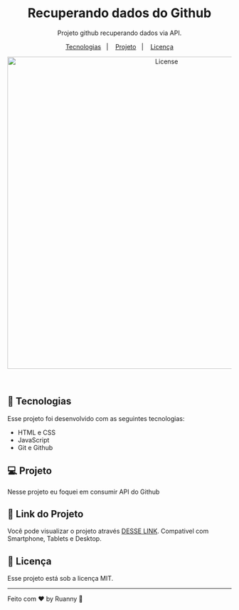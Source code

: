<h1 align="center">Recuperando dados do Github</h1>

<p align="center">
Projeto github recuperando dados via API.
</p>

<p align="center">
  <a href="#-tecnologias">Tecnologias</a>&nbsp;&nbsp;&nbsp;|&nbsp;&nbsp;&nbsp;
  <a href="#-projeto">Projeto</a>&nbsp;&nbsp;&nbsp;|&nbsp;&nbsp;&nbsp;
  <a href="#memo-licença">Licença</a>
</p>

<p align="center">
  <img alt="License" src="https://user-images.githubusercontent.com/84647446/212432624-c8914645-db57-4153-9366-4c1b81dc601c.jpg" width="700px">
</p>

<br>

## 🚀 Tecnologias

Esse projeto foi desenvolvido com as seguintes tecnologias:

- HTML e CSS
- JavaScript
- Git e Github

## 💻 Projeto

Nesse projeto eu foquei em consumir API do Github

## 🔖 Link do Projeto

Você pode visualizar o projeto através [DESSE LINK](https://githubrecuperdados.vercel.app/). Compativel com Smartphone, Tablets e Desktop.


## :memo: Licença

Esse projeto está sob a licença MIT.

---

Feito com ♥ by Ruanny :wave:
